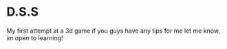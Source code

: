 # D.S.S
My first attempt at a 3d game
if you guys have any tips for me let me know, im open to learning!
